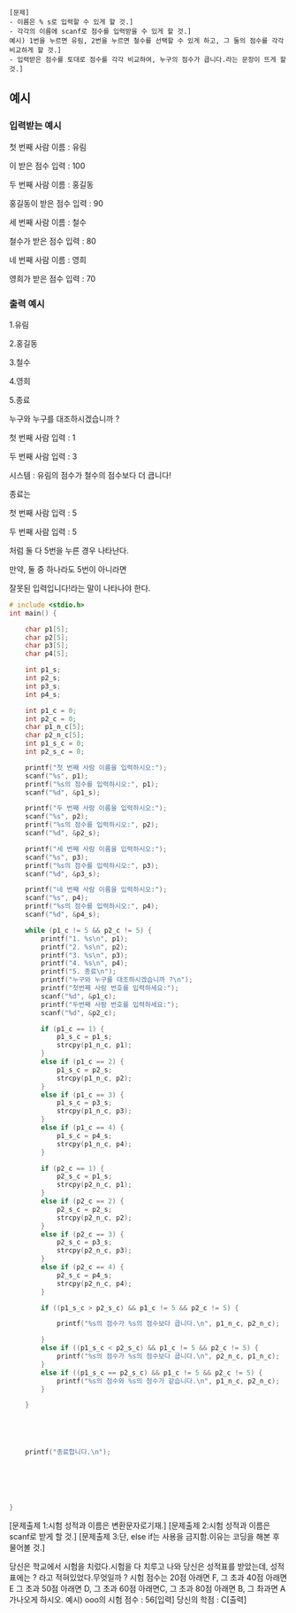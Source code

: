 	[문제]
	- 이름은 % s로 입력할 수 있게 할 것.]
	- 각각의 이름에 scanf로 점수를 입력받을 수 있게 할 것.]
	예시) 1번을 누르면 유림, 2번을 누르면 철수를 선택할 수 있게 하고, 그 둘의 점수를 각각 비교하게 할 것.]
	- 입력받은 점수를 토대로 점수를 각각 비교하여, 누구의 점수가 큽니다.라는 문장이 뜨게 할 것.]



##  예시
### 입력받는 예시
첫 번째 사람 이름 : 유림

이 받은 점수 입력 : 100

두 번째 사람 이름 : 홍길동

홍길동이 받은 점수 입력 : 90

세 번째 사람 이름 : 철수

철수가 받은 점수 입력 : 80

네 번째 사람 이름 : 영희

영희가 받은 점수 입력 : 70

### 출력 예시

1.유림

2.홍길동

3.철수

4.영희

5.종료

누구와 누구를 대조하시겠습니까 ?

첫 번째 사람 입력 : 1

두 번째 사람 입력 : 3



시스템 : 유림의 점수가 철수의 점수보다 더 큽니다!





종료는

첫 번째 사람 입력 : 5

두 번째 사람 입력 : 5

처럼 둘 다 5번을 누른 경우 나타난다.

만약, 둘 중 하나라도 5번이 아니라면

잘못된 입력입니다!라는 말이 나타나야 한다.



```c
# include <stdio.h>
int main() {

	char p1[5];
	char p2[5];
	char p3[5];
	char p4[5];

	int p1_s;
	int p2_s;
	int p3_s;
	int p4_s;

	int p1_c = 0;
	int p2_c = 0;
	char p1_n_c[5];
	char p2_n_c[5];
	int p1_s_c = 0;
	int p2_s_c = 0;

	printf("첫 번째 사람 이름을 입력하시오:");
	scanf("%s", p1);
	printf("%s의 점수를 입력하시오:", p1);
	scanf("%d", &p1_s);

	printf("두 번째 사람 이름을 입력하시오:");
	scanf("%s", p2);
	printf("%s의 점수를 입력하시오:", p2);
	scanf("%d", &p2_s);

	printf("세 번째 사람 이름을 입력하시오:");
	scanf("%s", p3);
	printf("%s의 점수를 입력하시오:", p3);
	scanf("%d", &p3_s);

	printf("네 번째 사람 이름을 입력하시오:");
	scanf("%s", p4);
	printf("%s의 점수를 입력하시오:", p4);
	scanf("%d", &p4_s);

	while (p1_c != 5 && p2_c != 5) {
		printf("1. %s\n", p1);
		printf("2. %s\n", p2);
		printf("3. %s\n", p3);
		printf("4. %s\n", p4);
		printf("5. 종료\n");
		printf("누구와 누구를 대조하시겠습니까 ?\n");
		printf("첫번째 사람 번호를 입력하세요:");
		scanf("%d", &p1_c);
		printf("두번째 사람 번호를 입력하세요:");
		scanf("%d", &p2_c);

		if (p1_c == 1) {
			p1_s_c = p1_s;
			strcpy(p1_n_c, p1);
		}
		else if (p1_c == 2) {
			p1_s_c = p2_s;
			strcpy(p1_n_c, p2);
		}
		else if (p1_c == 3) {
			p1_s_c = p3_s;
			strcpy(p1_n_c, p3);
		}
		else if (p1_c == 4) {
			p1_s_c = p4_s;
			strcpy(p1_n_c, p4);
		}

		if (p2_c == 1) {
			p2_s_c = p1_s;
			strcpy(p2_n_c, p1);
		}
		else if (p2_c == 2) {
			p2_s_c = p2_s;
			strcpy(p2_n_c, p2);
		}
		else if (p2_c == 3) {
			p2_s_c = p3_s;
			strcpy(p2_n_c, p3);
		}
		else if (p2_c == 4) {
			p2_s_c = p4_s;
			strcpy(p2_n_c, p4);
		}

		if ((p1_s_c > p2_s_c) && p1_c != 5 && p2_c != 5) {

			printf("%s의 점수가 %s의 점수보다 큽니다.\n", p1_n_c, p2_n_c);

		}
		else if ((p1_s_c < p2_s_c) && p1_c != 5 && p2_c != 5) {
			printf("%s의 점수가 %s의 점수보다 큽니다.\n", p2_n_c, p1_n_c);
		}
		else if ((p1_s_c == p2_s_c) && p1_c != 5 && p2_c != 5) {
			printf("%s의 점수와 %s의 점수가 같습니다.\n", p1_n_c, p2_n_c);
		}

	}





	printf("종료합니다.\n");

 




}
```

[문제출제 1:시험 성적과 이름은 변환문자로기재.]
[문제출제 2:시험 성적과 이름은 scanf로 받게 할 것.]
[문제출제 3:단, else if는 사용을 금지함.이유는 코딩을 해본 후 물어볼 것.]

당신은 학교에서 시험을 치렀다.시험을 다 치루고 나와 당신은 성적표를 받았는데, 성적표에는 ? 라고 적혀있었다.무엇일까 ? 시험 점수는 20점 아래면 F, 그 초과 40점 아래면 E 그 초과 50점 아래면 D, 그 초과 60점 아래면C, 그 초과 80점 아래면 B, 그 촤과면 A가나오게 하시오.
예시)
ooo의 시험 점수 : 56[입력]
당신의 학점 : C[출력]
